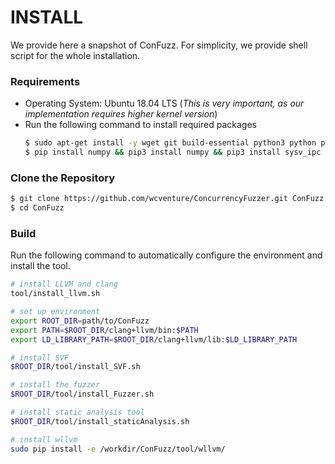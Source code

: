 # INSTALL

We provide here a snapshot of ConFuzz. For simplicity, we provide shell script for the whole installation.

### Requirements

- Operating System: Ubuntu 18.04 LTS (*This is very important, as our implementation requires higher kernel version*)
- Run the following command to install required packages
    ```sh
    $ sudo apt-get install -y wget git build-essential python3 python python-pip python3-pip tmux cmake libtool libtool-bin automake autoconf autotools-dev m4 autopoint libboost-dev help2man gnulib bison flex texinfo zlib1g-dev libexpat1-dev libfreetype6 libfreetype6-dev libbz2-dev liblzo2-dev libtinfo-dev libssl-dev pkg-config libswscale-dev libarchive-dev liblzma-dev liblz4-dev doxygen vim intltool gcc-multilib sudo --fix-missing
    $ pip install numpy && pip3 install numpy && pip3 install sysv_ipc
    ```

### Clone the Repository

```sh
$ git clone https://github.com/wcventure/ConcurrencyFuzzer.git ConFuzz --depth=1
$ cd ConFuzz
```

### Build

Run the following command to automatically configure the environment and install the tool.

```sh
# install LLVM and clang
tool/install_llvm.sh

# set up environment
export ROOT_DIR=path/to/ConFuzz
export PATH=$ROOT_DIR/clang+llvm/bin:$PATH
export LD_LIBRARY_PATH=$ROOT_DIR/clang+llvm/lib:$LD_LIBRARY_PATH

# install SVF
$ROOT_DIR/tool/install_SVF.sh

# install the fuzzer
$ROOT_DIR/tool/install_Fuzzer.sh

# install static analysis tool
$ROOT_DIR/tool/install_staticAnalysis.sh

# install wllvm
sudo pip install -e /workdir/ConFuzz/tool/wllvm/
```
